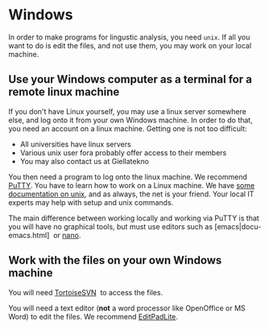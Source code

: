 # Windows

In order to make programs for lingustic analysis, you need `unix`. If all
you want to do is edit the files, and not use them, you may work on
your local machine.

## Use your Windows computer as a terminal for a remote linux machine

If you don't have Linux yourself, you may use a linux server somewhere else,
and log onto it from your own Windows machine. In order to do that, you need
an account on a linux machine. Getting one is not too difficult:

- All universities have linux servers
- Various unix user fora probably offer access to their members
- You may also contact us at Giellatekno

You then need a program to log onto the linux machine. We recommend
[PuTTY](docu-putty.html).
You have to learn how to work on a Linux machine. We have
[some documentation on unix](newunix.html), and as always, the net is your friend. Your local IT experts may help with setup and unix commands.

The main difference between working locally and working via PuTTY
is that you will have no graphical tools, but must use editors
such as [emacs|docu-emacs.html]  or [nano](TheNanoEditor.html).

## Work with the files on your own Windows machine

You will need [TortoiseSVN](docu-svn-user-tortoisesvn.html)  to access the
files.

You will need a text editor (**not** a word processor like OpenOffice
or MS Word) to edit the files. We recommend [EditPadLite](http://www.editpadlite.com).
